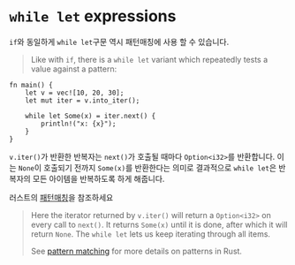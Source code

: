 # `while let` expressions

`if`와 동일하게 `while let`구문 역시 패턴매칭에 사용 할 수 있습니다.
> Like with `if`, there is a `while let` variant which repeatedly tests a value
> against a pattern:

```rust,editable
fn main() {
    let v = vec![10, 20, 30];
    let mut iter = v.into_iter();

    while let Some(x) = iter.next() {
        println!("x: {x}");
    }
}
```

`v.iter()`가 반환한 반복자는 `next()`가 호출될 때마다 `Option<i32>`를 반환합니다.
이는 `None`이 호출되기 전까지 `Some(x)`를 반환한다는 의미로 결과적으로 `while let`은 반복자의 모든 아이템을 반복하도록 하게 해줍니다.

러스트의 [패턴매칭](../pattern-matching.md)을 참조하세요

> Here the iterator returned by `v.iter()` will return a `Option<i32>` on every
> call to `next()`. It returns `Some(x)` until it is done, after which it will
> return `None`. The `while let` lets us keep iterating through all items.
> 
> See [pattern matching](../pattern-matching.md) for more details on patterns in Rust.
